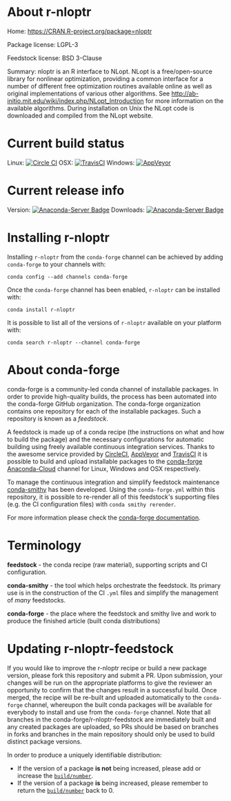 About r-nloptr
==============

Home: https://CRAN.R-project.org/package=nloptr

Package license: LGPL-3

Feedstock license: BSD 3-Clause

Summary:  nloptr is an R interface to NLopt. NLopt is a free/open-source library for nonlinear optimization, providing a common interface for a number of different free optimization routines available online as well as original implementations of various other algorithms. See http://ab-initio.mit.edu/wiki/index.php/NLopt_Introduction for more information on the available algorithms. During installation on Unix the NLopt code is downloaded and compiled from the NLopt website.



Current build status
====================

Linux: [![Circle CI](https://circleci.com/gh/conda-forge/r-nloptr-feedstock.svg?style=shield)](https://circleci.com/gh/conda-forge/r-nloptr-feedstock)
OSX: [![TravisCI](https://travis-ci.org/conda-forge/r-nloptr-feedstock.svg?branch=master)](https://travis-ci.org/conda-forge/r-nloptr-feedstock)
Windows: [![AppVeyor](https://ci.appveyor.com/api/projects/status/github/conda-forge/r-nloptr-feedstock?svg=True)](https://ci.appveyor.com/project/conda-forge/r-nloptr-feedstock/branch/master)

Current release info
====================
Version: [![Anaconda-Server Badge](https://anaconda.org/conda-forge/r-nloptr/badges/version.svg)](https://anaconda.org/conda-forge/r-nloptr)
Downloads: [![Anaconda-Server Badge](https://anaconda.org/conda-forge/r-nloptr/badges/downloads.svg)](https://anaconda.org/conda-forge/r-nloptr)

Installing r-nloptr
===================

Installing `r-nloptr` from the `conda-forge` channel can be achieved by adding `conda-forge` to your channels with:

```
conda config --add channels conda-forge
```

Once the `conda-forge` channel has been enabled, `r-nloptr` can be installed with:

```
conda install r-nloptr
```

It is possible to list all of the versions of `r-nloptr` available on your platform with:

```
conda search r-nloptr --channel conda-forge
```


About conda-forge
=================

conda-forge is a community-led conda channel of installable packages.
In order to provide high-quality builds, the process has been automated into the
conda-forge GitHub organization. The conda-forge organization contains one repository
for each of the installable packages. Such a repository is known as a *feedstock*.

A feedstock is made up of a conda recipe (the instructions on what and how to build
the package) and the necessary configurations for automatic building using freely
available continuous integration services. Thanks to the awesome service provided by
[CircleCI](https://circleci.com/), [AppVeyor](http://www.appveyor.com/)
and [TravisCI](https://travis-ci.org/) it is possible to build and upload installable
packages to the [conda-forge](https://anaconda.org/conda-forge)
[Anaconda-Cloud](http://docs.anaconda.org/) channel for Linux, Windows and OSX respectively.

To manage the continuous integration and simplify feedstock maintenance
[conda-smithy](http://github.com/conda-forge/conda-smithy) has been developed.
Using the ``conda-forge.yml`` within this repository, it is possible to re-render all of
this feedstock's supporting files (e.g. the CI configuration files) with ``conda smithy rerender``.

For more information please check the [conda-forge documentation](https://conda-forge.org/docs/).

Terminology
===========

**feedstock** - the conda recipe (raw material), supporting scripts and CI configuration.

**conda-smithy** - the tool which helps orchestrate the feedstock.
                   Its primary use is in the construction of the CI ``.yml`` files
                   and simplify the management of *many* feedstocks.

**conda-forge** - the place where the feedstock and smithy live and work to
                  produce the finished article (built conda distributions)


Updating r-nloptr-feedstock
===========================

If you would like to improve the r-nloptr recipe or build a new
package version, please fork this repository and submit a PR. Upon submission,
your changes will be run on the appropriate platforms to give the reviewer an
opportunity to confirm that the changes result in a successful build. Once
merged, the recipe will be re-built and uploaded automatically to the
`conda-forge` channel, whereupon the built conda packages will be available for
everybody to install and use from the `conda-forge` channel.
Note that all branches in the conda-forge/r-nloptr-feedstock are
immediately built and any created packages are uploaded, so PRs should be based
on branches in forks and branches in the main repository should only be used to
build distinct package versions.

In order to produce a uniquely identifiable distribution:
 * If the version of a package **is not** being increased, please add or increase
   the [``build/number``](http://conda.pydata.org/docs/building/meta-yaml.html#build-number-and-string).
 * If the version of a package **is** being increased, please remember to return
   the [``build/number``](http://conda.pydata.org/docs/building/meta-yaml.html#build-number-and-string)
   back to 0.
